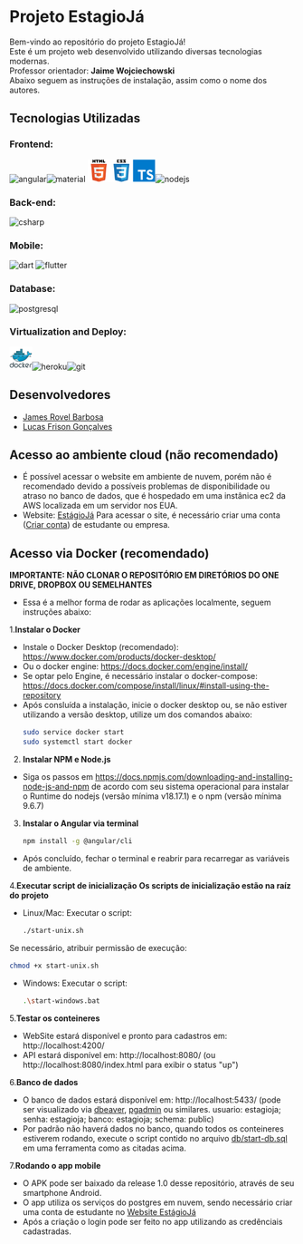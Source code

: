 # Projeto EstagioJá

Bem-vindo ao repositório do projeto EstagioJá! </br>
Este é um projeto web desenvolvido utilizando diversas tecnologias modernas. </br>
Professor orientador: **Jaime Wojciechowski**</br>
Abaixo seguem as instruções de instalação, assim como o nome dos autores.

## Tecnologias Utilizadas

### Frontend:
<img src="https://angular.io/assets/images/logos/angular/angular.svg" alt="angular" width="40" height="40"/><img src="https://cdn.jsdelivr.net/gh/devicons/devicon/icons/materialui/materialui-plain.svg" alt="material" width="40" height="40"/> <img src="https://raw.githubusercontent.com/devicons/devicon/master/icons/html5/html5-original-wordmark.svg" alt="html5" width="40" height="40"/><img src="https://raw.githubusercontent.com/devicons/devicon/master/icons/css3/css3-original-wordmark.svg" alt="css3" width="40" height="40"/><img src="https://raw.githubusercontent.com/devicons/devicon/master/icons/typescript/typescript-original.svg" alt="typescript" width="40" height="40"/><img src="https://cdn.jsdelivr.net/gh/devicons/devicon/icons/nodejs/nodejs-original.svg" alt="nodejs" width="40" height="40"/>

### Back-end:
<img src="https://cdn.jsdelivr.net/gh/devicons/devicon/icons/csharp/csharp-original.svg" alt="csharp" width="40" height="40"/> 

### Mobile:
<img src="https://cdn.jsdelivr.net/gh/devicons/devicon/icons/dart/dart-original.svg" alt="dart" width="40" height="40"/> <img src="https://cdn.jsdelivr.net/gh/devicons/devicon/icons/flutter/flutter-original.svg" alt="flutter" width="40" height="40"/>
          

### Database:
<img src="https://cdn.jsdelivr.net/gh/devicons/devicon/icons/postgresql/postgresql-original.svg" alt="postgresql" width="40" height="40"/>

### Virtualization and Deploy:
<img src="https://raw.githubusercontent.com/devicons/devicon/master/icons/docker/docker-original-wordmark.svg" alt="docker" width="40" height="40"/><img src="https://cdn.jsdelivr.net/gh/devicons/devicon/icons/heroku/heroku-original.svg" alt="heroku" width="40" height="40"/><img src="https://cdn.jsdelivr.net/gh/devicons/devicon/icons/git/git-original.svg" alt="git" width="40" height="40"/>

## Desenvolvedores
- [James Rovel Barbosa](https://github.com/Diagnoster)
- [Lucas Frison Gonçalves](https://github.com/lucasfrison)

## Acesso ao ambiente cloud (não recomendado)
- É possível acessar o website em ambiente de nuvem, porém não é recomendado devido a possíveis
  problemas de disponibilidade ou atraso no banco de dados, que é hospedado em uma instânica ec2
  da AWS localizada em um servidor nos EUA.
- Website: [EstágioJá](https://estagioja-070ef3605940.herokuapp.com/)
  Para acessar o site, é necessário criar uma conta ([Criar conta](https://estagioja-070ef3605940.herokuapp.com/cadastrar))
  de estudante ou empresa.

## Acesso via Docker (recomendado)
**IMPORTANTE: NÃO CLONAR O REPOSITÓRIO EM DIRETÓRIOS DO ONE DRIVE, DROPBOX OU SEMELHANTES**
- Essa é a melhor forma de rodar as aplicações localmente, seguem instruções abaixo:

1.**Instalar o Docker**
- Instale o Docker Desktop (recomendado): https://www.docker.com/products/docker-desktop/
- Ou o docker engine: https://docs.docker.com/engine/install/
- Se optar pelo Engine, é necessário instalar o docker-compose: https://docs.docker.com/compose/install/linux/#install-using-the-repository
- Após consluída a instalação, inicie o docker desktop ou, se não estiver utilizando a versão desktop, utilize um dos comandos abaixo:
  ```bash
  sudo service docker start
  sudo systemctl start docker

2. **Instalar NPM e Node.js**
- Siga os passos em https://docs.npmjs.com/downloading-and-installing-node-js-and-npm de acordo com seu sistema operacional
  para instalar o Runtime do nodejs (versão mínima v18.17.1) e o npm (versão mínima 9.6.7)

3. **Instalar o Angular via terminal**
    ```bash
    npm install -g @angular/cli

- Após concluído, fechar o terminal e reabrir para recarregar as variáveis de ambiente.

4.**Executar script de inicialização**
**Os scripts de inicialização estão na raíz do projeto**

- Linux/Mac: Executar o script:
  ```bash
  ./start-unix.sh
  
 Se necessário, atribuir permissão de execução:
  ```bash
  chmod +x start-unix.sh
  ```
- Windows: Executar o script: 
   ```bash
  .\start-windows.bat

5.**Testar os conteineres**
- WebSite estará disponível e pronto para cadastros em: http://localhost:4200/
- API estará disponível em: http://localhost:8080/ (ou http://localhost:8080/index.html para exibir o status "up")

  
6.**Banco de dados** 
- O banco de dados estará disponível em: http://localhost:5433/ (pode ser visualizado via [dbeaver](https://dbeaver.io/download/), [pgadmin](https://www.pgadmin.org/download/) ou similares. usuario: estagioja; senha: estagioja; banco: estagioja; schema: public)
- Por padrão não haverá dados no banco, quando todos os conteineres estiverem rodando, execute o script contido no arquivo [db/start-db.sql](db/start-db.sql) em uma ferramenta como as citadas acima.

7.**Rodando o app mobile**
- O APK pode ser baixado da release 1.0 desse repositório, através de seu smartphone Android.
- O app utiliza os serviços do postgres em nuvem, sendo necessário criar uma conta de estudante no [Website EstágioJá](https://estagioja-070ef3605940.herokuapp.com/cadastrar)
- Após a criação o login pode ser feito no app utilizando as credênciais cadastradas.
